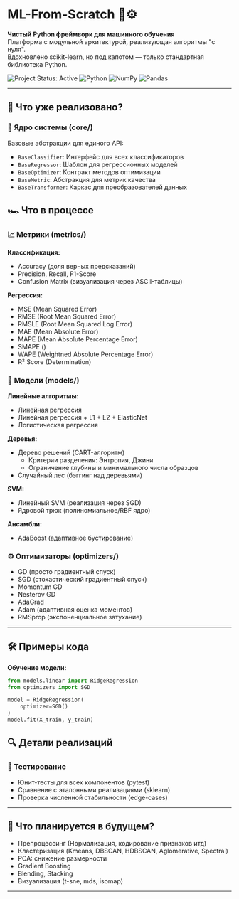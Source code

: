 # ML-From-Scratch 🧠⚙️

**Чистый Python фреймворк для машинного обучения**  
Платформа с модульной архитектурой, реализующая алгоритмы "с нуля".  
Вдохновлено scikit-learn, но под капотом — только стандартная библиотека Python.

![Project Status: Active](https://img.shields.io/badge/status-active-brightgreen.svg)
![Python](https://img.shields.io/badge/python-3.11%2B-blue)
![NumPy](https://img.shields.io/badge/numpy-%23013243.svg?logo=numpy&logoColor=white)
![Pandas](https://img.shields.io/badge/pandas-%23150458.svg?logo=pandas&logoColor=white)

---

## 🧻 Что уже реализовано?

### 🔨 **Ядро системы (core/)**
Базовые абстракции для единого API:
- `BaseClassifier`: Интерфейс для всех классификаторов
- `BaseRegressor`: Шаблон для регрессионных моделей
- `BaseOptimizer`: Контракт методов оптимизации
- `BaseMetric`: Абстракция для метрик качества
- `BaseTransformer`: Каркас для преобразователей данных

## 🏎️ Что в процессе

### 📈 **Метрики (metrics/)**
**Классификация:**
- Accuracy (доля верных предсказаний)
- Precision, Recall, F1-Score
- Confusion Matrix (визуализация через ASCII-таблицы)

**Регрессия:**
- MSE (Mean Squared Error)
- RMSE (Root Mean Squared Error)
- RMSLE (Root Mean Squared Log Error)
- MAE (Mean Absolute Error)
- MAPE (Mean Absolute Percentage Error)
- SMAPE ()
- WAPE (Weightned Absolute Percentage Error)
- R² Score (Determination)

### 🧠 **Модели (models/)**
**Линейные алгоритмы:**
- Линейная регрессия
- Линейная регрессия + L1 + L2 + ElasticNet
- Логистическая регрессия

**Деревья:**
- Дерево решений (CART-алгоритм)
  - Критерии разделения: Энтропия, Джини
  - Ограничение глубины и минимального числа образцов
- Случайный лес (бэггинг над деревьями)

**SVM:**
- Линейный SVM (реализация через SGD)
- Ядровой трюк (полиномиальное/RBF ядро)

**Ансамбли:**
- AdaBoost (адаптивное бустирование)

### ⚙️ **Оптимизаторы (optimizers/)**
- GD (просто градиентный спуск)
- SGD (стохастический градиентный спуск)
- Momentum GD
- Nesterov GD
- AdaGrad
- Adam (адаптивная оценка моментов)
- RMSprop (экспоненциальное затухание)

---

## 🛠️ Примеры кода

**Обучение модели:**
```python
from models.linear import RidgeRegression
from optimizers import SGD

model = RidgeRegression(
    optimizer=SGD()
)
model.fit(X_train, y_train)
```

## 🔍 Детали реализаций

### 🧪 Тестирование
- Юнит-тесты для всех компонентов (pytest)
- Сравнение с эталонными реализациями (sklearn)
- Проверка численной стабильности (edge-cases)

---

## 📌 Что планируется в будущем?
- Препроцессинг (Нормализация, кодирование признаков итд)
- Кластеризация (Kmeans, DBSCAN, HDBSCAN, Aglomerative, Spectral)
- PCA: снижение размерности
- Gradient Boosting
- Blending, Stacking
- Визуализация (t-sne, mds, isomap)

---

